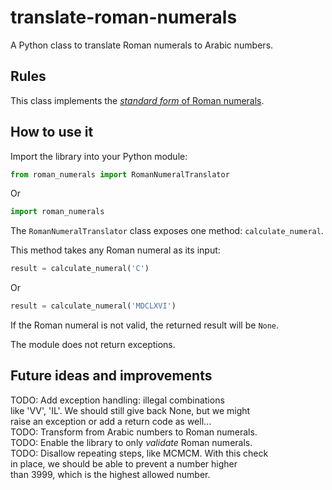 # translate-roman-numerals

A Python class to translate Roman numerals to Arabic numbers.

## Rules

This class implements the [_standard form_ of Roman numerals](https://en.wikipedia.org/wiki/Roman_numerals#Standard_form).

## How to use it

Import the library into your Python module:

```python
from roman_numerals import RomanNumeralTranslator
```

Or

```python
import roman_numerals
```

The `RomanNumeralTranslator` class exposes one method: `calculate_numeral`.

This method takes any Roman numeral as its input:

```python
result = calculate_numeral('C')
```

Or

```python
result = calculate_numeral('MDCLXVI')
```

If the Roman numeral is not valid, the returned result will be `None`.

The module does not return exceptions.

## Future ideas and improvements

TODO: Add exception handling: illegal combinations  
      like 'VV', 'IL'. We should still give back None, but we might  
      raise an exception or add a return code as well...  
TODO: Transform from Arabic numbers to Roman numerals.  
TODO: Enable the library to only _validate_ Roman numerals.  
TODO: Disallow repeating steps, like MCMCM. With this check  
      in place, we should be able to prevent a number higher  
      than 3999, which is the highest allowed number.
